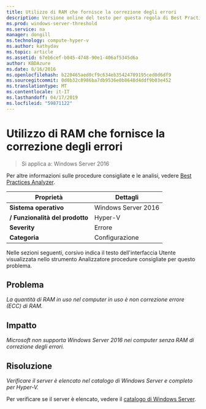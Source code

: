 ```yaml
---
title: Utilizzo di RAM che fornisce la correzione degli errori
description: Versione online del testo per questa regola di Best Practices Analyzer.
ms.prod: windows-server-threshold
ms.service: na
manager: dongill
ms.technology: compute-hyper-v
ms.author: kathydav
ms.topic: article
ms.assetid: 67eb6cef-b045-4748-90e1-406af5345d6a
author: KBDAzure
ms.date: 8/16/2016
ms.openlocfilehash: b220465aed0cf9c634eb35424709195ced0d6df9
ms.sourcegitcommit: 0d0b32c8986ba7db9536e0b8648d4ddf9b03e452
ms.translationtype: MT
ms.contentlocale: it-IT
ms.lasthandoff: 04/17/2019
ms.locfileid: "59871122"
---
```

# <a name="use-ram-that-provides-error-correction"></a>Utilizzo di RAM che fornisce la correzione degli errori

>Si applica a: Windows Server 2016

Per altre informazioni sulle procedure consigliate e le analisi, vedere [Best Practices Analyzer](https://go.microsoft.com/fwlink/?LinkId=122786).  
  
|Proprietà|Dettagli|  
|-|-|  
|**Sistema operativo**|Windows Server 2016|  
|**/ Funzionalità del prodotto**|Hyper-V|  
|**Severity**|Errore|  
|**Categoria**|Configurazione|  
  
Nelle sezioni seguenti, corsivo indica il testo dell'interfaccia Utente visualizzata nello strumento Analizzatore procedure consigliate per questo problema.  
  
## <a name="issue"></a>Problema  
  
*La quantità di RAM in uso nel computer in uso è non correzione errore (ECC) di RAM.*  
  
## <a name="impact"></a>Impatto  
  
*Microsoft non supporta Windows Server 2016 nei computer senza RAM di correzione degli errori.*  
  
## <a name="resolution"></a>Risoluzione  
  
*Verificare il server è elencato nel catalogo di Windows Server e completo per Hyper-V.*  
  
Per verificare se il server è elencato, vedere il [catalogo di Windows Server](https://www.windowsservercatalog.com/).  
  


